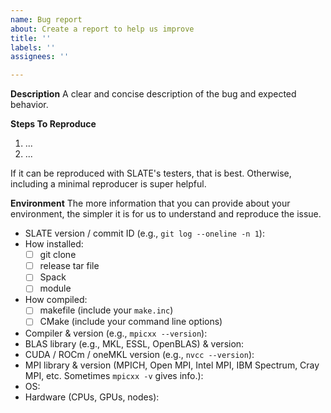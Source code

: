 ```yaml
---
name: Bug report
about: Create a report to help us improve
title: ''
labels: ''
assignees: ''

---
```


**Description**
A clear and concise description of the bug and expected behavior.

**Steps To Reproduce**
1. ...
2. ...

If it can be reproduced with SLATE's testers, that is best. Otherwise, including a minimal reproducer is super helpful.

**Environment**
The more information that you can provide about your environment, the simpler it is for us to understand and reproduce the issue.
 - SLATE version / commit ID (e.g., `git log --oneline -n 1`):
 - How installed:
   - [ ] git clone
   - [ ] release tar file
   - [ ] Spack
   - [ ] module
 - How compiled:
   - [ ] makefile (include your `make.inc`)
   - [ ] CMake (include your command line options)
 - Compiler & version (e.g., `mpicxx --version`):
 - BLAS library (e.g., MKL, ESSL, OpenBLAS) & version:
 - CUDA / ROCm / oneMKL version (e.g., `nvcc --version`):
 - MPI library & version (MPICH, Open MPI, Intel MPI, IBM Spectrum, Cray MPI, etc. Sometimes `mpicxx -v` gives info.):
 - OS:
 - Hardware (CPUs, GPUs, nodes):
